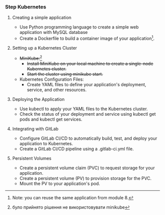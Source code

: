 ### Step Kubernetes

1. Creating a simple application
    - Use Python programming language to create a simple web application with MySQL database
    - Create a Dockerfile to build a container image of your application[^1].

2. Setting up a Kubernetes Cluster
    - ~~MiniKube:~~[^2]
        - ~~Install MiniKube on your local machine to create a single-node Kubernetes cluster.~~
        - ~~Start the cluster using minikube start.~~
    - Kubernetes Configuration Files:
        - Create YAML files to define your application's deployment, service, and other resources.

3. Deploying the Application
    - Use kubectl to apply your YAML files to the Kubernetes cluster.
    - Check the status of your deployment and service using kubectl get pods and kubectl get services.

4. Integrating with GitLab
    - Configure GitLab CI/CD to automatically build, test, and deploy your application to Kubernetes.
    - Create a GitLab CI/CD pipeline using a .gitlab-ci.yml file.

5. Persistent Volumes
    - Create a persistent volume claim (PVC) to request storage for your application.
    - Create a persistent volume (PV) to provision storage for the PVC.
    - Mount the PV to your application's pod.

[^1]: Note: you can reuse the same application from module 8.
[^2]: було прийнято рішення не використовувати minikube
